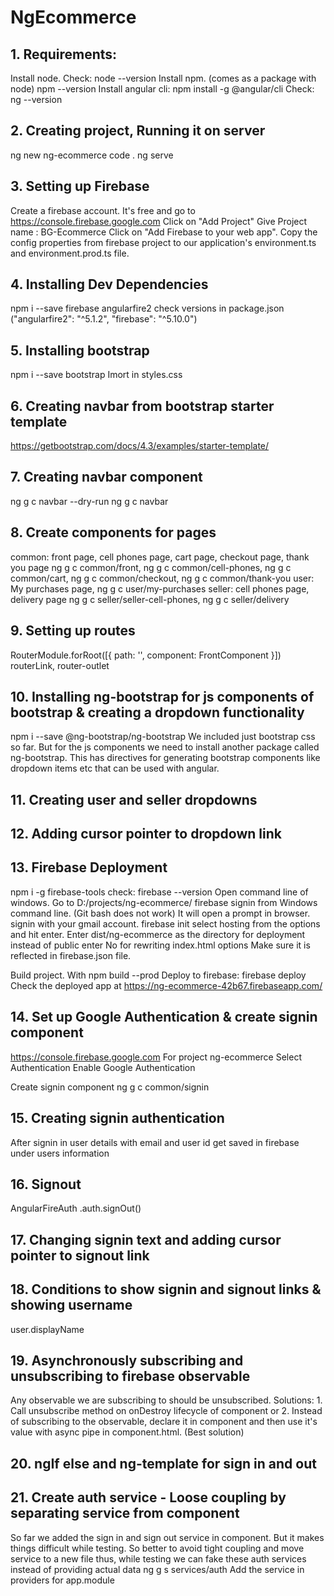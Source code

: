 # NgEcommerce

## 1. Requirements:
Install node. Check: node --version
Install npm. (comes as a package with node) npm --version
Install angular cli: npm install -g @angular/cli Check: ng --version

## 2. Creating project, Running it on server
ng new ng-ecommerce
code .
ng serve

## 3. Setting up Firebase
Create a firebase account. It's free and go to https://console.firebase.google.com
Click on "Add Project"
Give Project name : BG-Ecommerce
Click on "Add Firebase to your web app".
Copy the config properties from firebase project to our application's environment.ts and environment.prod.ts file.

## 4. Installing Dev Dependencies
npm i --save firebase angularfire2
check versions in package.json ("angularfire2": "^5.1.2", "firebase": "^5.10.0")

## 5. Installing bootstrap
npm i --save bootstrap
Imort in styles.css

## 6. Creating navbar from bootstrap starter template
https://getbootstrap.com/docs/4.3/examples/starter-template/

## 7. Creating navbar component
ng g c navbar --dry-run
ng g c navbar

## 8. Create components for pages
common: front page, cell phones page, cart page, checkout page, thank you page
ng g c common/front, ng g c common/cell-phones, ng g c common/cart, ng g c common/checkout, ng g c common/thank-you
user: My purchases page, 
ng g c user/my-purchases
seller: cell phones page, delivery page
ng g c seller/seller-cell-phones, ng g c seller/delivery

## 9. Setting up routes
RouterModule.forRoot([{ path: '', component: FrontComponent }])
routerLink, router-outlet

## 10. Installing ng-bootstrap for js components of bootstrap & creating a dropdown functionality
npm i --save @ng-bootstrap/ng-bootstrap
We included just bootstrap css so far. But for the js components we need to install another package called ng-bootstrap.
This has directives for generating bootstrap components like dropdown items etc that can be used with angular.

## 11. Creating user and seller dropdowns

## 12. Adding cursor pointer to dropdown link

## 13. Firebase Deployment
npm i -g firebase-tools
check: firebase --version
Open command line of windows. Go to D:/projects/ng-ecommerce/
firebase signin from Windows command line. (Git bash does not work) It will open a prompt in browser. signin with your gmail account.
firebase init
select hosting from the options and hit enter.
Enter dist/ng-ecommerce as the directory for deployment instead of public
enter No for rewriting index.html options
Make sure it is reflected in firebase.json file.

Build project. With npm build --prod
Deploy to firebase: firebase deploy
Check the deployed app at https://ng-ecommerce-42b67.firebaseapp.com/

## 14. Set up Google Authentication & create signin component
https://console.firebase.google.com
For project ng-ecommerce
Select Authentication
Enable Google Authentication

Create signin component
ng g c common/signin

## 15. Creating signin authentication
After signin in user details with email and user id get saved in firebase under users information

## 16. Signout
AngularFireAuth
.auth.signOut()

## 17. Changing signin text and adding cursor pointer to signout link

## 18. Conditions to show signin and signout links & showing username
user.displayName

## 19. Asynchronously subscribing and unsubscribing to firebase observable
Any observable we are subscribing to should be unsubscribed. 
Solutions: 1. Call unsubscribe method on onDestroy lifecycle of component or
2. Instead of subscribing to the observable, declare it in component and then use it's value with async pipe in component.html. (Best solution)

## 20. ngIf else and ng-template for sign in and out

## 21. Create auth service - Loose coupling by separating service from component
So far we added the sign in and sign out service in component. But it makes things difficult while testing. So better to avoid tight coupling and move service to a new file thus, while testing we can fake these auth services instead of providing actual data
ng g s services/auth
Add the service in providers for app.module